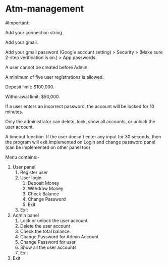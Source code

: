 # Atm-management

#Important:

Add your connection string.

Add your gmail.

Add your gmail password (Google account setting) > Security > (Make sure 2-step verification is on.) > App passwords.

A user cannot be created before Admin

A minimum of five user registrations is allowed.

Deposit limit: $100,000.

Withdrawal limit: $50,000.

If a user enters an incorrect password, the account will be locked for 10 minutes.

Only the administrator can delete, lock, show all accounts, or unlock the user account.

A timeout function. If the user doesn't enter any input for 30 seconds, then the program will exit.Implemented on Login and change password panel (can be implemented on other panel too)


Menu contains:-
1. User panel
    1. Register user
    2. User login
        1. Deposit Money
        2. Withdraw Money
        3. Check Balance
        4. Change Password
        5. Exit
    4. Exit
2. Admin panel
   1. Lock or unlock the user account
   2.  Delete the user account
   3.  Check the total balance.
   4.  Change Password for Admin Account
   5.  Change Password for user
   6.  Show all the user accounts
   7.  Exit
3. Exit 
